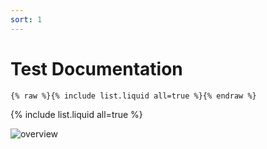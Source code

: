 ```yaml
---
sort: 1
---
```


# Test Documentation

```
{% raw %}{% include list.liquid all=true %}{% endraw %}
```

{% include list.liquid all=true %}


![overview]({{site.url}}}/assets/images/overview/scrna_pipeline_overview1.png)
